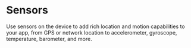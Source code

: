 # Sensors

Use sensors on the device to add rich location and motion capabilities to your app, from GPS or network location to accelerometer, gyroscope, temperature, barometer, and more.
